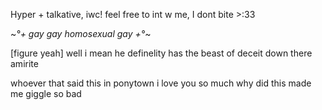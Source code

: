 Hyper + talkative, iwc! feel free to int w me, I dont bite >:33 





~*°+ gay gay homosexual gay +°*~








[figure yeah] well i mean he definelity has the beast of deceit down there amirite 

whoever that said this in ponytown i love you so much why did this made me giggle so bad
